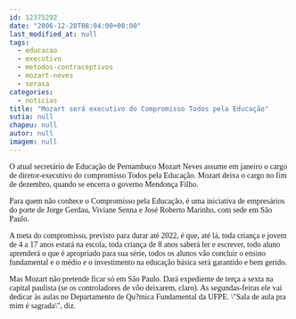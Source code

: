 ```yaml
---
id: 12375292
date: "2006-12-20T08:04:00+00:00"
last_modified_at: null
tags:
  - educacao
  - executivo
  - metodos-contraceptivos
  - mozart-neves
  - serasa
categories:
  - noticias
title: "Mozart será executivo do Compromisso Todos pela Educação"
sutia: null
chapeu: null
autor: null
imagem: null
---
```

<p><FONT face=Verdana></p>
<p><P>O atual secretário de Educação de Pernambuco Mozart Neves assume em janeiro o cargo de diretor-executivo do compromisso Todos pela Educação. Mozart deixa o cargo no fim de dezembro, quando se encerra o governo Mendonça Filho.</P></p>
<p><P>Para quem não conhece o Compromisso pela Educação, é uma iniciativa de empresários do porte de Jorge Gerdau, Viviane Senna e José Roberto Marinho, com sede em São Paulo. </P></p>
<p><P>A meta do compromisso, previsto para durar até 2022, é que, até lá, toda criança e jovem de 4 a 17 anos estará na escola, toda criança de 8 anos saberá ler e escrever, todo aluno aprenderá o que é apropriado para sua série, todos os alunos vão concluir o ensino fundamental e o médio e o investimento na educação básica será garantido e bem gerido.</P></p>
<p><P>Mas Mozart não pretende ficar só em São Paulo. Dará expediente de terça a sexta na capital paulista (se os controladores de vôo deixarem, claro). As segundas-feiras ele vai dedicar às aulas no Departamento de Qu?mica Fundamental da UFPE. \"Sala de aula pra mim é sagrada\", diz.</FONT></P> </p>
